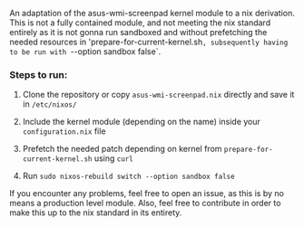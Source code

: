 An adaptation of the asus-wmi-screenpad kernel module to a nix derivation. This is not a fully contained module, and not meeting the nix standard entirely as it is not gonna run sandboxed and without prefetching the needed resources in 'prepare-for-current-kernel.sh`, subsequently having to be run with `--option sandbox false`.


### Steps to run:

1. Clone the repository or copy `asus-wmi-screenpad.nix` directly and save it in `/etc/nixos/`

2. Include the kernel module (depending on the name) inside your `configuration.nix` file

3. Prefetch the needed patch depending on kernel from `prepare-for-current-kernel.sh` using `curl`

4. Run `sudo nixos-rebuild switch --option sandbox false`


If you encounter any problems, feel free to open an issue, as this is by no means a production level module. Also, feel free to contribute in order to make this up to the nix standard in its entirety.
